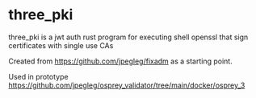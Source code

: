 # three_pki
three_pki is a jwt auth rust program for executing shell openssl that sign certificates with single use CAs

Created from https://github.com/jpegleg/fixadm as a starting point.

Used in prototype https://github.com/jpegleg/osprey_validator/tree/main/docker/osprey_3
